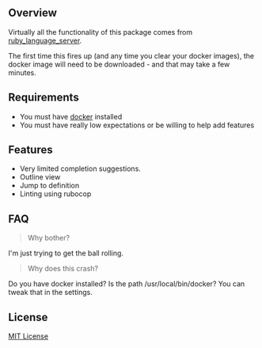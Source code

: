 ## Overview

Virtually all the functionality of this package comes from [ruby_language_server](https://github.com/kwerle/ruby_language_server).

The first time this fires up (and any time you clear your docker images), the docker image will need to be downloaded - and that may take a few minutes.

## Requirements

  - You must have [docker](https://www.docker.com/) installed
  - You must have really low expectations or be willing to help add features

## Features

  - Very limited completion suggestions.
  - Outline view
  - Jump to definition
  - Linting using rubocop

## FAQ

> Why bother?

I'm just trying to get the ball rolling.  

> Why does this crash?

Do you have docker installed?  Is the path /usr/local/bin/docker?  You can tweak that in the settings.

## License

[MIT License](https://liuderchi.mit-license.org/)
